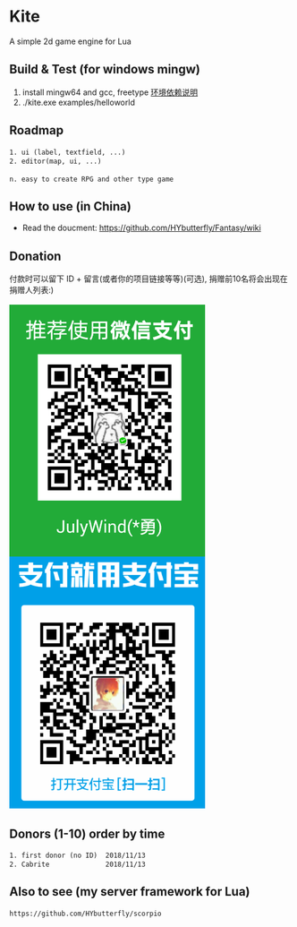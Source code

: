 # Kite
A simple 2d game engine for Lua


## Build & Test (for windows mingw)
1. install mingw64 and gcc, freetype <a href="https://github.com/HYbutterfly/Fantasy/wiki/%E7%8E%AF%E5%A2%83%E6%90%AD%E5%BB%BA">环境依赖说明</a>
2. ./kite.exe examples/helloworld

## Roadmap
```
1. ui (label, textfield, ...)
2. editor(map, ui, ...)

n. easy to create RPG and other type game
```

## How to use (in China)
* Read the doucment: https://github.com/HYbutterfly/Fantasy/wiki


## Donation
<label>付款时可以留下 ID + 留言(或者你的项目链接等等)(可选), 捐赠前10名将会出现在捐赠人列表:)</label><br><br>
<img src="https://raw.githubusercontent.com/HYbutterfly/Fantasy-scorpio-donation/master/wechatpay.png" align="left" height="450" width="350">
<img src="https://raw.githubusercontent.com/HYbutterfly/Fantasy-scorpio-donation/master/alipay.png" height="450" width="350">
<br>

## Donors (1-10) order by time
```
1. first donor (no ID)	2018/11/13
2. Cabrite				2018/11/13
```

## Also to see (my server framework for Lua)
```
https://github.com/HYbutterfly/scorpio
``` 